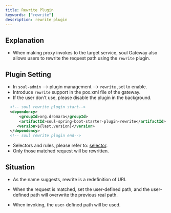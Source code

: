 ```yaml
---
title: Rewrite Plugin
keywords: ["rewrite"]
description: rewrite plugin
---
```


## Explanation

* When making proxy invokes to the target service, soul Gateway also allows users to rewrite the request path using the `rewrite` plugin.

## Plugin Setting

* In `soul-admin` --> plugin management --> `rewrite` ,set to enable.
* Introduce `rewrite` support in the pox.xml file of the gateway.
* If the user don't use, please disable the plugin in the background.

```xml
  <!-- soul rewrite plugin start-->
  <dependency>
      <groupId>org.dromara</groupId>
      <artifactId>soul-spring-boot-starter-plugin-rewrite</artifactId>
     <version>${last.version}</version>
  </dependency>
  <!-- soul rewrite plugin end-->
``` 

* Selectors and rules, please refer to: [selector](../selector-and-rule).
* Only those matched request will be rewritten.

## Situation

* As the name suggests, rewrite is a redefinition of URI. 

* When the request is matched, set the user-defined path, and the user-defined path will overwrite the previous real path.

* When invoking, the user-defined path will be used.
